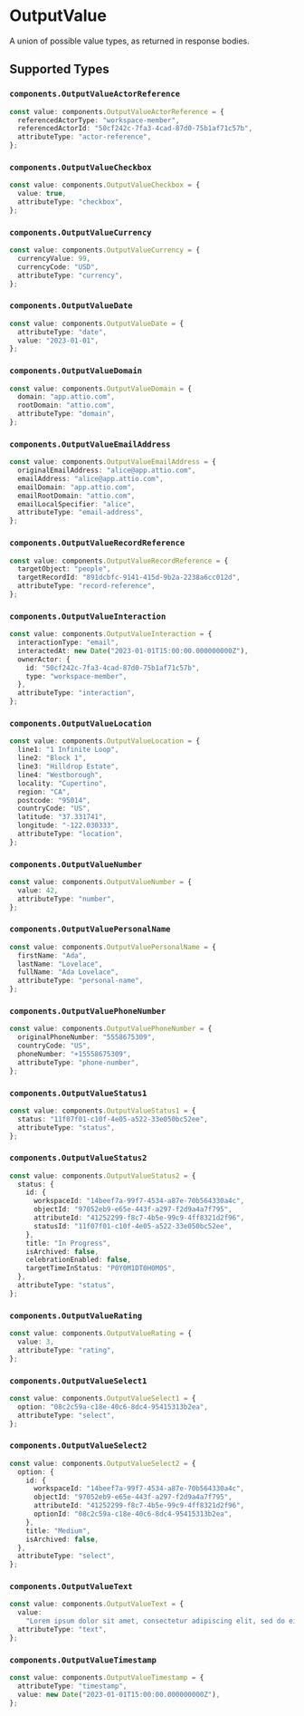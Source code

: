 # OutputValue

A union of possible value types, as returned in response bodies.


## Supported Types

### `components.OutputValueActorReference`

```typescript
const value: components.OutputValueActorReference = {
  referencedActorType: "workspace-member",
  referencedActorId: "50cf242c-7fa3-4cad-87d0-75b1af71c57b",
  attributeType: "actor-reference",
};
```

### `components.OutputValueCheckbox`

```typescript
const value: components.OutputValueCheckbox = {
  value: true,
  attributeType: "checkbox",
};
```

### `components.OutputValueCurrency`

```typescript
const value: components.OutputValueCurrency = {
  currencyValue: 99,
  currencyCode: "USD",
  attributeType: "currency",
};
```

### `components.OutputValueDate`

```typescript
const value: components.OutputValueDate = {
  attributeType: "date",
  value: "2023-01-01",
};
```

### `components.OutputValueDomain`

```typescript
const value: components.OutputValueDomain = {
  domain: "app.attio.com",
  rootDomain: "attio.com",
  attributeType: "domain",
};
```

### `components.OutputValueEmailAddress`

```typescript
const value: components.OutputValueEmailAddress = {
  originalEmailAddress: "alice@app.attio.com",
  emailAddress: "alice@app.attio.com",
  emailDomain: "app.attio.com",
  emailRootDomain: "attio.com",
  emailLocalSpecifier: "alice",
  attributeType: "email-address",
};
```

### `components.OutputValueRecordReference`

```typescript
const value: components.OutputValueRecordReference = {
  targetObject: "people",
  targetRecordId: "891dcbfc-9141-415d-9b2a-2238a6cc012d",
  attributeType: "record-reference",
};
```

### `components.OutputValueInteraction`

```typescript
const value: components.OutputValueInteraction = {
  interactionType: "email",
  interactedAt: new Date("2023-01-01T15:00:00.000000000Z"),
  ownerActor: {
    id: "50cf242c-7fa3-4cad-87d0-75b1af71c57b",
    type: "workspace-member",
  },
  attributeType: "interaction",
};
```

### `components.OutputValueLocation`

```typescript
const value: components.OutputValueLocation = {
  line1: "1 Infinite Loop",
  line2: "Block 1",
  line3: "Hilldrop Estate",
  line4: "Westborough",
  locality: "Cupertino",
  region: "CA",
  postcode: "95014",
  countryCode: "US",
  latitude: "37.331741",
  longitude: "-122.030333",
  attributeType: "location",
};
```

### `components.OutputValueNumber`

```typescript
const value: components.OutputValueNumber = {
  value: 42,
  attributeType: "number",
};
```

### `components.OutputValuePersonalName`

```typescript
const value: components.OutputValuePersonalName = {
  firstName: "Ada",
  lastName: "Lovelace",
  fullName: "Ada Lovelace",
  attributeType: "personal-name",
};
```

### `components.OutputValuePhoneNumber`

```typescript
const value: components.OutputValuePhoneNumber = {
  originalPhoneNumber: "5558675309",
  countryCode: "US",
  phoneNumber: "+15558675309",
  attributeType: "phone-number",
};
```

### `components.OutputValueStatus1`

```typescript
const value: components.OutputValueStatus1 = {
  status: "11f07f01-c10f-4e05-a522-33e050bc52ee",
  attributeType: "status",
};
```

### `components.OutputValueStatus2`

```typescript
const value: components.OutputValueStatus2 = {
  status: {
    id: {
      workspaceId: "14beef7a-99f7-4534-a87e-70b564330a4c",
      objectId: "97052eb9-e65e-443f-a297-f2d9a4a7f795",
      attributeId: "41252299-f8c7-4b5e-99c9-4ff8321d2f96",
      statusId: "11f07f01-c10f-4e05-a522-33e050bc52ee",
    },
    title: "In Progress",
    isArchived: false,
    celebrationEnabled: false,
    targetTimeInStatus: "P0Y0M1DT0H0M0S",
  },
  attributeType: "status",
};
```

### `components.OutputValueRating`

```typescript
const value: components.OutputValueRating = {
  value: 3,
  attributeType: "rating",
};
```

### `components.OutputValueSelect1`

```typescript
const value: components.OutputValueSelect1 = {
  option: "08c2c59a-c18e-40c6-8dc4-95415313b2ea",
  attributeType: "select",
};
```

### `components.OutputValueSelect2`

```typescript
const value: components.OutputValueSelect2 = {
  option: {
    id: {
      workspaceId: "14beef7a-99f7-4534-a87e-70b564330a4c",
      objectId: "97052eb9-e65e-443f-a297-f2d9a4a7f795",
      attributeId: "41252299-f8c7-4b5e-99c9-4ff8321d2f96",
      optionId: "08c2c59a-c18e-40c6-8dc4-95415313b2ea",
    },
    title: "Medium",
    isArchived: false,
  },
  attributeType: "select",
};
```

### `components.OutputValueText`

```typescript
const value: components.OutputValueText = {
  value:
    "Lorem ipsum dolor sit amet, consectetur adipiscing elit, sed do eiusmod tempor incididunt ut labore et dolore magna aliqua.",
  attributeType: "text",
};
```

### `components.OutputValueTimestamp`

```typescript
const value: components.OutputValueTimestamp = {
  attributeType: "timestamp",
  value: new Date("2023-01-01T15:00:00.000000000Z"),
};
```

